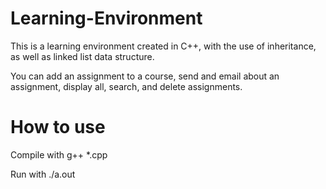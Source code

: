# Learning-Environment

This is a learning environment created in C++, with the use of inheritance, as well as linked list data structure. 

You can add an assignment to a course, send and email about an assignment, display all, search, and delete assignments.

# How to use

Compile with g++ *.cpp

Run with ./a.out


